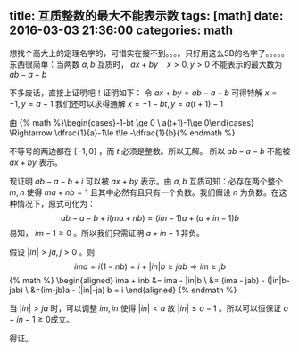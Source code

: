 title: 互质整数的最大不能表示数
tags: [math]
date: 2016-03-03 21:36:00
categories: math
---
想找个高大上的定理名字的，可惜实在搜不到。。。。只好用这么SB的名字了。。。。。东西很简单：当两数 $a,b$ 互质时， $ax+by\quad x>0,y>0$ 不能表示的最大数为 $ab-a-b$
<!--more-->
不多废话，直接上证明吧！证明如下：
令 $ax+by = ab-a-b$ 可得特解 $x=-1, y=a-1$ 我们还可以求得通解 $x=-1-bt, y=a(t+1)-1$

由 {% math %}\begin{cases}-1-bt \ge 0 \\ a(t+1)-1\ge 0\end{cases} \Rightarrow \dfrac{1}{a}-1\le t\le -\dfrac{1}{b}{% endmath %}

不等号的两边都在 $[-1,0]$ ，而 $t$ 必须是整数。所以无解。
所以 $ab-a-b$ 不能被 $ax+by$ 表示。

现证明 $ab-a-b+i$ 可以被 $ax+by$ 表示。由 $a,b$ 互质可知：必存在两个整个 $m,n$ 使得 $ma+nb = 1$ 且其中必然有且只有一个负数。我们假设 $n$ 为负数。在这种情况下，原式可化为：
$$
ab-a-b+i(ma+nb) = (im-1)a+(a+in-1)b
$$
易知， $im-1 \ge 0$ 。所以我们只需证明 $a+in-1$ 非负。

假设 $|in| > ja, j>0$ 。则
$$
ima = i(1-nb)=i+|in|b \ge jab \Rightarrow im
\ge jb
$$
{% math %}
\begin{aligned}
ima + inb &= ima - |in|b \\
&= (ima - jab) - (|in|b-jab) \\
&=(im-jb)a - (|in|-ja) b = i
\end{aligned}
{% endmath %}

当 $|in|>ja$ 时，可以调整 $im, in$ 使得 $|in|<a$
故 $|in| \le a-1$ 。所以可以恒保证 $a+in-1\ge0$成立。

得证。
